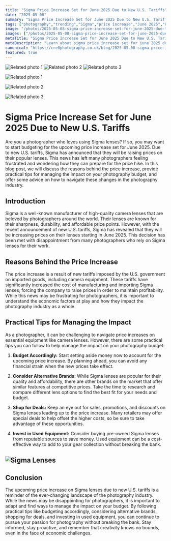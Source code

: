 ```yaml
---
title: "Sigma Price Increase Set for June 2025 Due to New U.S. Tariffs"
date: "2025-05-08"
summary: "Sigma Price Increase Set for June 2025 Due to New U.S. Tariffs - A trending topic in photography."
tags: ["photography","trending","Sigma","price increase","June 2025","U.S. tariffs","photographer","lenses","budgeting","practical tips","managing impact","photography industry"]
image: "/photos/2025-05-08-sigma-price-increase-set-for-june-2025-due-to-new-u-s-tariffs-1.jpg"
images: ["/photos/2025-05-08-sigma-price-increase-set-for-june-2025-due-to-new-u-s-tariffs-1.jpg","/photos/2025-05-08-sigma-price-increase-set-for-june-2025-due-to-new-u-s-tariffs-2.jpg","/photos/2025-05-08-sigma-price-increase-set-for-june-2025-due-to-new-u-s-tariffs-3.jpg"]
metaTitle: "Sigma Price Increase Set for June 2025 Due to New U.S. Tariffs | cre8 Photography"
metaDescription: "Learn about sigma price increase set for june 2025 due to new u.s. tariffs in photography with practical tips and insights."
canonical: "https://cre8photography.co.uk/blog/2025-05-08-sigma-price-increase-set-for-june-2025-due-to-new-u-s-tariffs"
featured: true
---
```


<!-- Gallery as HTML -->

<div class="grid grid-cols-1 sm:grid-cols-2 md:grid-cols-3 gap-4">
  <img src="/photos/2025-05-08-sigma-price-increase-set-for-june-2025-due-to-new-u-s-tariffs-1.jpg" alt="Related photo 1" class="w-full rounded-lg" />
<img src="/photos/2025-05-08-sigma-price-increase-set-for-june-2025-due-to-new-u-s-tariffs-2.jpg" alt="Related photo 2" class="w-full rounded-lg" />
<img src="/photos/2025-05-08-sigma-price-increase-set-for-june-2025-due-to-new-u-s-tariffs-3.jpg" alt="Related photo 3" class="w-full rounded-lg" />
</div>


<!-- Gallery as Markdown -->
![Related photo 1](/photos/2025-05-08-sigma-price-increase-set-for-june-2025-due-to-new-u-s-tariffs-1.jpg)


![Related photo 2](/photos/2025-05-08-sigma-price-increase-set-for-june-2025-due-to-new-u-s-tariffs-2.jpg)


![Related photo 3](/photos/2025-05-08-sigma-price-increase-set-for-june-2025-due-to-new-u-s-tariffs-3.jpg)



# Sigma Price Increase Set for June 2025 Due to New U.S. Tariffs

Are you a photographer who loves using Sigma lenses? If so, you may want to start budgeting for the upcoming price increase set for June 2025. Due to new U.S. tariffs, Sigma has announced that they will be raising prices on their popular lenses. This news has left many photographers feeling frustrated and wondering how they can prepare for the price hike. In this blog post, we will discuss the reasons behind the price increase, provide practical tips for managing the impact on your photography budget, and offer some advice on how to navigate these changes in the photography industry.

## Introduction

Sigma is a well-known manufacturer of high-quality camera lenses that are beloved by photographers around the world. Their lenses are known for their sharpness, durability, and affordable price points. However, with the recent announcement of new U.S. tariffs, Sigma has revealed that they will be increasing prices on their lenses starting in June 2025. This decision has been met with disappointment from many photographers who rely on Sigma lenses for their work.

## Reasons Behind the Price Increase

The price increase is a result of new tariffs imposed by the U.S. government on imported goods, including camera equipment. These tariffs have significantly increased the cost of manufacturing and importing Sigma lenses, forcing the company to raise prices in order to maintain profitability. While this news may be frustrating for photographers, it is important to understand the economic factors at play and how they impact the photography industry as a whole.

## Practical Tips for Managing the Impact

As a photographer, it can be challenging to navigate price increases on essential equipment like camera lenses. However, there are some practical tips you can follow to help manage the impact on your photography budget:

1. **Budget Accordingly:** Start setting aside money now to account for the upcoming price increase. By planning ahead, you can avoid any financial strain when the new prices take effect.

2. **Consider Alternative Brands:** While Sigma lenses are popular for their quality and affordability, there are other brands on the market that offer similar features at competitive prices. Take the time to research and compare different lens options to find the best fit for your needs and budget.

3. **Shop for Deals:** Keep an eye out for sales, promotions, and discounts on Sigma lenses leading up to the price increase. Many retailers may offer special deals to help offset the higher costs, so be sure to take advantage of these opportunities.

4. **Invest in Used Equipment:** Consider buying pre-owned Sigma lenses from reputable sources to save money. Used equipment can be a cost-effective way to add to your gear collection without breaking the bank.

## ![Sigma Lenses](sigma-lenses.jpg)

## Conclusion

The upcoming price increase on Sigma lenses due to new U.S. tariffs is a reminder of the ever-changing landscape of the photography industry. While the news may be disappointing for photographers, it is important to adapt and find ways to manage the impact on your budget. By following practical tips like budgeting accordingly, considering alternative brands, shopping for deals, and investing in used equipment, you can continue to pursue your passion for photography without breaking the bank. Stay informed, stay proactive, and remember that creativity knows no bounds, even in the face of economic challenges.

